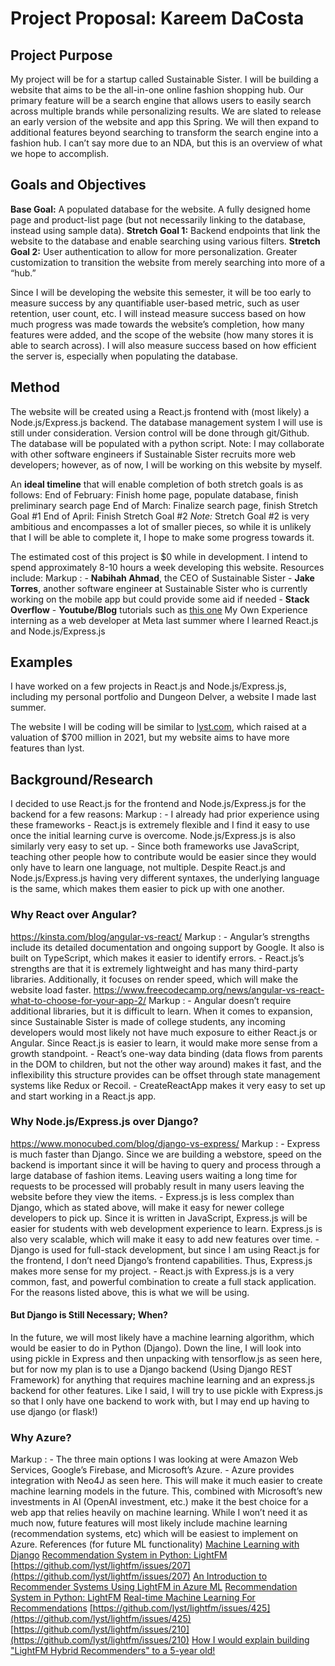 # Project Proposal: Kareem DaCosta

## Project Purpose

My project will be for a startup called Sustainable Sister. I will be building a website that aims to be the all-in-one online fashion shopping hub. Our primary feature will be a search engine that allows users to easily search across multiple brands while personalizing results. We are slated to release an early version of the website and app this Spring. We will then expand to additional features beyond searching to transform the search engine into a fashion hub. I can’t say more due to an NDA, but this is an overview of what we hope to accomplish.

## Goals and Objectives

**Base Goal:** A populated database for the website. A fully designed home page and product-list page (but not necessarily linking to the database, instead using sample data).
**Stretch Goal 1:** Backend endpoints that link the website to the database and enable searching using various filters.
**Stretch Goal 2:** User authentication to allow for more personalization. Greater customization to transition the website from merely searching into more of a “hub.”

Since I will be developing the website this semester, it will be too early to measure success by any quantifiable user-based metric, such as user retention, user count, etc. I will instead measure success based on how much progress was made towards the website’s completion, how many features were added, and the scope of the website (how many stores it is able to search across). I will also measure success based on how efficient the server is, especially when populating the database.

## Method

The website will be created using a React.js frontend with (most likely) a Node.js/Express.js backend. The database management system I will use is still under consideration. Version control will be done through git/Github. The database will be populated with a python script.
Note: I may collaborate with other software engineers if Sustainable Sister recruits more web developers; however, as of now, I will be working on this website by myself.

An **ideal timeline** that will enable completion of both stretch goals is as follows:
End of February: Finish home page, populate database, finish preliminary search page
End of March: Finalize search page, finish Stretch Goal #1
End of April: Finish Stretch Goal #2
_Note:_ Stretch Goal #2 is very ambitious and encompasses a lot of smaller pieces, so while it is unlikely that I will be able to complete it, I hope to make some progress towards it.

The estimated cost of this project is $0 while in development. I intend to spend approximately 8-10 hours a week developing this website. Resources include:
Markup : - **Nabihah Ahmad**, the CEO of Sustainable Sister - **Jake Torres**, another software engineer at Sustainable Sister who is currently working on the mobile app but could provide some aid if needed - **Stack Overflow** - **Youtube/Blog** tutorials such as [this one](https://towardsdatascience.com/web-scraping-of-10-online-shops-in-30-minutes-with-python-and-scrapy-a7f66e42446d?gi=835eca195ca1)
My Own Experience interning as a web developer at Meta last summer where I learned React.js and Node.js/Express.js

## Examples

I have worked on a few projects in React.js and Node.js/Express.js, including my personal portfolio and Dungeon Delver, a website I made last summer.

The website I will be coding will be similar to [lyst.com](https://www.lyst.com/), which raised at a valuation of $700 million in 2021, but my website aims to have more features than lyst.

## Background/Research

I decided to use React.js for the frontend and Node.js/Express.js for the backend for a few reasons:
Markup : - I already had prior experience using these frameworks - React.js is extremely flexible and I find it easy to use once the initial learning curve is overcome. Node.js/Express.js is also similarly very easy to set up. - Since both frameworks use JavaScript, teaching other people how to contribute would be easier since they would only have to learn one language, not multiple. Despite React.js and Node.js/Express.js having very different syntaxes, the underlying language is the same, which makes them easier to pick up with one another.

### Why React over Angular?

https://kinsta.com/blog/angular-vs-react/
Markup : - Angular’s strengths include its detailed documentation and ongoing support by Google. It also is built on TypeScript, which makes it easier to identify errors. - React.js’s strengths are that it is extremely lightweight and has many third-party libraries. Additionally, it focuses on render speed, which will make the website load faster.
https://www.freecodecamp.org/news/angular-vs-react-what-to-choose-for-your-app-2/
Markup : - Angular doesn’t require additional libraries, but it is difficult to learn. When it comes to expansion, since Sustainable Sister is made of college students, any incoming developers would most likely not have much exposure to either React.js or Angular. Since React.js is easier to learn, it would make more sense from a growth standpoint. - React’s one-way data binding (data flows from parents in the DOM to children, but not the other way around) makes it fast, and the inflexibility this structure provides can be offset through state management systems like Redux or Recoil. - CreateReactApp makes it very easy to set up and start working in a React.js app.

### Why Node.js/Express.js over Django?

https://www.monocubed.com/blog/django-vs-express/
Markup : - Express is much faster than Django. Since we are building a webstore, speed on the backend is important since it will be having to query and process through a large database of fashion items. Leaving users waiting a long time for requests to be processed will probably result in many users leaving the website before they view the items. - Express.js is less complex than Django, which as stated above, will make it easy for newer college developers to pick up. Since it is written in JavaScript, Express.js will be easier for students with web development experience to learn. Express.js is also very scalable, which will make it easy to add new features over time. - Django is used for full-stack development, but since I am using React.js for the frontend, I don’t need Django’s frontend capabilities. Thus, Express.js makes more sense for my project. - React.js with Express.js is a very common, fast, and powerful combination to create a full stack application. For the reasons listed above, this is what we will be using.

#### But Django is Still Necessary; When?

In the future, we will most likely have a machine learning algorithm, which would be easier to do in Python (Django). Down the line, I will look into using pickle in Express and then unpacking with tensorflow.js as seen here, but for now my plan is to use a Django backend (Using Django REST Framework) for anything that requires machine learning and an express.js backend for other features. Like I said, I will try to use pickle with Express.js so that I only have one backend to work with, but I may end up having to use django (or flask!)

### Why Azure?

Markup : - The three main options I was looking at were Amazon Web Services, Google’s Firebase, and Microsoft’s Azure. - Azure provides integration with Neo4J as seen here. This will make it much easier to create machine learning models in the future. This, combined with Microsoft’s new investments in AI (OpenAI investment, etc.) make it the best choice for a web app that relies heavily on machine learning. While I won’t need it as much now, future features will most likely include machine learning (recommendation systems, etc) which will be easiest to implement on Azure.
References (for future ML functionality)
[Machine Learning with Django](https://www.deploymachinelearning.com/)
[Recommendation System in Python: LightFM](https://towardsdatascience.com/recommendation-system-in-python-lightfm-61c85010ce17)
[https://github.com/lyst/lightfm/issues/207](https://github.com/lyst/lightfm/issues/207)
[An Introduction to Recommender Systems Using LightFM in Azure ML](https://python.plainenglish.io/introduction-to-recommender-systems-using-lightfm-in-azure-ml-e86feaff6ac4)
[Recommendation System in Python: LightFM](https://towardsdatascience.com/recommendation-system-in-python-lightfm-61c85010ce17)
[Real-time Machine Learning For Recommendations](https://eugeneyan.com/writing/real-time-recommendations/)
[https://github.com/lyst/lightfm/issues/425](https://github.com/lyst/lightfm/issues/425)
[https://github.com/lyst/lightfm/issues/210](https://github.com/lyst/lightfm/issues/210)
[How I would explain building "LightFM Hybrid Recommenders" to a 5-year old!](https://towardsdatascience.com/how-i-would-explain-building-lightfm-hybrid-recommenders-to-a-5-year-old-b6ee18571309)
